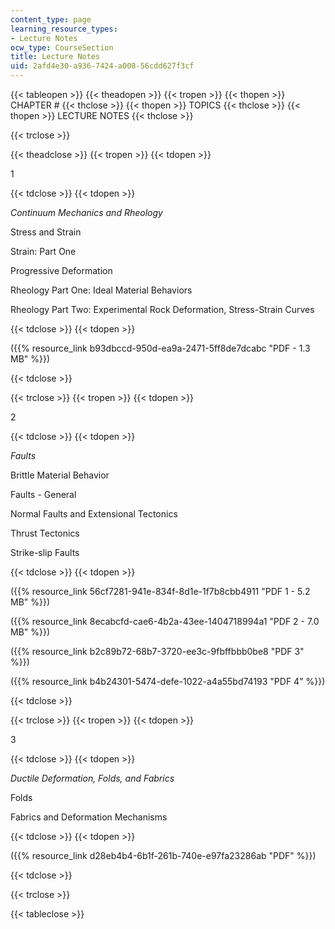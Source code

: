 ```yaml
---
content_type: page
learning_resource_types:
- Lecture Notes
ocw_type: CourseSection
title: Lecture Notes
uid: 2afd4e30-a936-7424-a008-56cdd627f3cf
---
```


{{< tableopen >}}
{{< theadopen >}}
{{< tropen >}}
{{< thopen >}}
CHAPTER #
{{< thclose >}}
{{< thopen >}}
TOPICS
{{< thclose >}}
{{< thopen >}}
LECTURE NOTES
{{< thclose >}}

{{< trclose >}}

{{< theadclose >}}
{{< tropen >}}
{{< tdopen >}}


1


{{< tdclose >}}
{{< tdopen >}}


_Continuum Mechanics and Rheology_

Stress and Strain

Strain: Part One

Progressive Deformation

Rheology Part One: Ideal Material Behaviors

Rheology Part Two: Experimental Rock Deformation, Stress-Strain Curves


{{< tdclose >}}
{{< tdopen >}}


({{% resource_link b93dbccd-950d-ea9a-2471-5ff8de7dcabc "PDF - 1.3 MB" %}})


{{< tdclose >}}

{{< trclose >}}
{{< tropen >}}
{{< tdopen >}}


2


{{< tdclose >}}
{{< tdopen >}}


_Faults_

Brittle Material Behavior

Faults - General

Normal Faults and Extensional Tectonics

Thrust Tectonics

Strike-slip Faults


{{< tdclose >}}
{{< tdopen >}}


({{% resource_link 56cf7281-941e-834f-8d1e-1f7b8cbb4911 "PDF 1 - 5.2 MB" %}})

({{% resource_link 8ecabcfd-cae6-4b2a-43ee-1404718994a1 "PDF 2 - 7.0 MB" %}})

({{% resource_link b2c89b72-68b7-3720-ee3c-9fbffbbb0be8 "PDF 3" %}})

({{% resource_link b4b24301-5474-defe-1022-a4a55bd74193 "PDF 4" %}})


{{< tdclose >}}

{{< trclose >}}
{{< tropen >}}
{{< tdopen >}}


3


{{< tdclose >}}
{{< tdopen >}}


_Ductile Deformation, Folds, and Fabrics_

Folds

Fabrics and Deformation Mechanisms


{{< tdclose >}}
{{< tdopen >}}


({{% resource_link d28eb4b4-6b1f-261b-740e-e97fa23286ab "PDF" %}})


{{< tdclose >}}

{{< trclose >}}

{{< tableclose >}}
